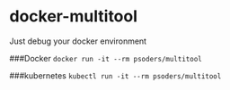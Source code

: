 # docker-multitool

Just debug your docker environment

###Docker
`docker run -it --rm psoders/multitool`

###kubernetes
`kubectl run -it --rm psoders/multitool`